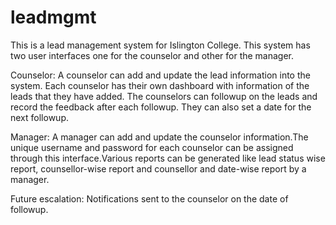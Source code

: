 # leadmgmt
This is a lead management system for Islington College.
This system has two user interfaces one for the counselor and other for the manager.

Counselor:
A counselor can add and update the lead information into the system. Each counselor has their own dashboard with information of the leads that they have added. The counselors can followup on the leads and record the feedback after each followup. They can also set a date for the next followup.

Manager:
A manager can add and update the counselor information.The unique username and password for each counselor can be assigned through this interface.Various reports can be generated like lead status wise report, counsellor-wise report and counsellor and date-wise report by a manager.

Future escalation:
Notifications sent to the counselor on the date of followup.
